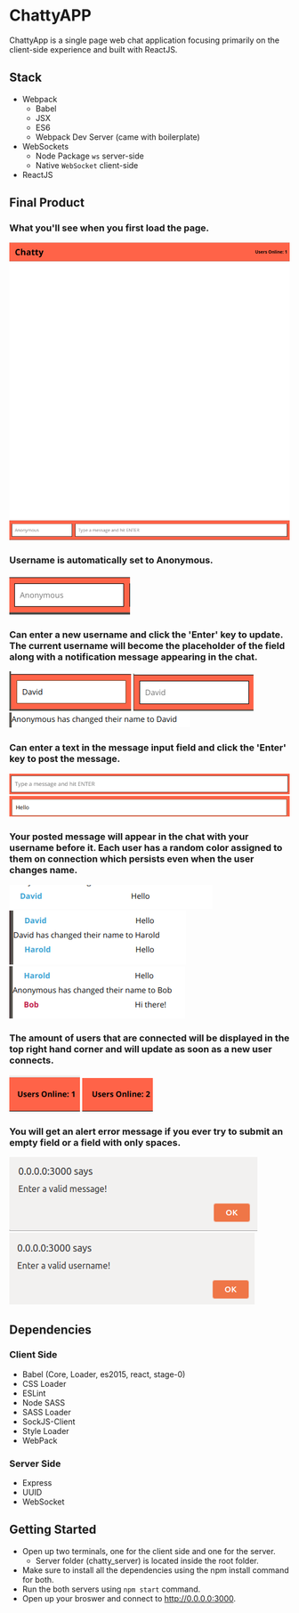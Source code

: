 # ChattyAPP

ChattyApp is a single page web chat application focusing primarily on the client-side experience and built with ReactJS.

## Stack
- Webpack
  - Babel
  - JSX
  - ES6
  - Webpack Dev Server (came with boilerplate)
- WebSockets
  - Node Package `ws` server-side
  - Native `WebSocket` client-side
- ReactJS

## Final Product

### What you'll see when you first load the page.

!["Initial look of ChattyApp"](https://github.com/Sonchucks/chattyapp/blob/master/docs/initial-look.png)

### Username is automatically set to Anonymous.

!["Username field default"](https://github.com/Sonchucks/chattyapp/blob/master/docs/username-field.png)

### Can enter a new username and click the 'Enter' key to update. The current username will become the placeholder of the field along with a notification message appearing in the chat.

!["New username entered into field"](https://github.com/Sonchucks/chattyapp/blob/master/docs/new-name.png)
!["Username field after clicking 'Enter'"](https://github.com/Sonchucks/chattyapp/blob/master/docs/new-name-as-placeholder.png)
!["Notification message of updated username"](https://github.com/Sonchucks/chattyapp/blob/master/docs/notification-message.png)

### Can enter a text in the message input field and click the 'Enter' key to post the message.

!["Empty message input field"](https://github.com/Sonchucks/chattyapp/blob/master/docs/empty-message-field.png)
!["Message input field with a value"](https://github.com/Sonchucks/chattyapp/blob/master/docs/message-field-with-value.png)

### Your posted message will appear in the chat with your username before it. Each user has a random color assigned to them on connection which persists even when the user changes name.

!["Posted message"](https://github.com/Sonchucks/chattyapp/blob/master/docs/posted-message.png)
!["Persisting username color"](https://github.com/Sonchucks/chattyapp/blob/master/docs/persisting-username-color.png)
!["Another user connected with a different color assigned"](https://github.com/Sonchucks/chattyapp/blob/master/docs/new-user-connected.png)

### The amount of users that are connected will be displayed in the top right hand corner and will update as soon as a new user connects.

!["Number of users online 1"](https://github.com/Sonchucks/chattyapp/blob/master/docs/users-online-1.png)
!["Number of users online 2"](https://github.com/Sonchucks/chattyapp/blob/master/docs/users-online-2.png)

### You will get an alert error message if you ever try to submit an empty field or a field with only spaces.

!["Error for empty message"](https://github.com/Sonchucks/chattyapp/blob/master/docs/error-message.png)
!["Error for empty username"](https://github.com/Sonchucks/chattyapp/blob/master/docs/error-username.png)

## Dependencies

### Client Side

- Babel (Core, Loader, es2015, react, stage-0)
- CSS Loader
- ESLint
- Node SASS
- SASS Loader
- SockJS-Client
- Style Loader
- WebPack

### Server Side

- Express
- UUID
- WebSocket

## Getting Started

- Open up two terminals, one for the client side and one for the server.
  - Server folder (chatty_server) is located inside the root folder.
- Make sure to install all the dependencies using the npm install command for both.
- Run the both servers using `npm start` command.
- Open up your broswer and connect to http://0.0.0.0:3000.